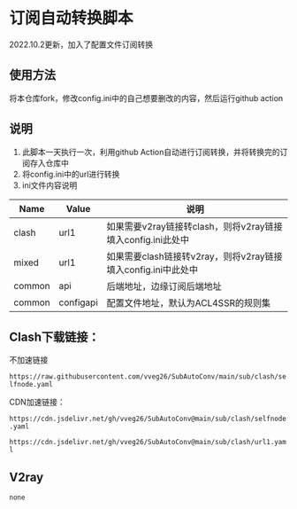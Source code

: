 # 订阅自动转换脚本


2022.10.2更新，加入了配置文件订阅转换

## 使用方法

将本仓库fork，修改config.ini中的自己想要删改的内容，然后运行github action

## 说明

1. 此脚本一天执行一次，利用github Action自动进行订阅转换，并将转换完的订阅存入仓库中
2. 将config.ini中的url进行转换
3. ini文件内容说明

| Name   | Value     | 说明                                                          |
| ------ | --------- | ------------------------------------------------------------- |
| clash  | url1      | 如果需要v2ray链接转clash，则将v2ray链接填入config.ini此处中   |
| mixed  | url1      | 如果需要clash链接转v2ray，则将v2ray链接填入config.ini中此处中 |
| common | api       | 后端地址，边缘订阅后端地址                                    |
| common | configapi | 配置文件地址，默认为ACL4SSR的规则集                           |

## Clash下载链接：

不加速链接

`https://raw.githubusercontent.com/vveg26/SubAutoConv/main/sub/clash/selfnode.yaml`

CDN加速链接：

`https://cdn.jsdelivr.net/gh/vveg26/SubAutoConv@main/sub/clash/selfnode.yaml`

`https://cdn.jsdelivr.net/gh/vveg26/SubAutoConv@main/sub/clash/url1.yaml`


## V2ray

`none`
